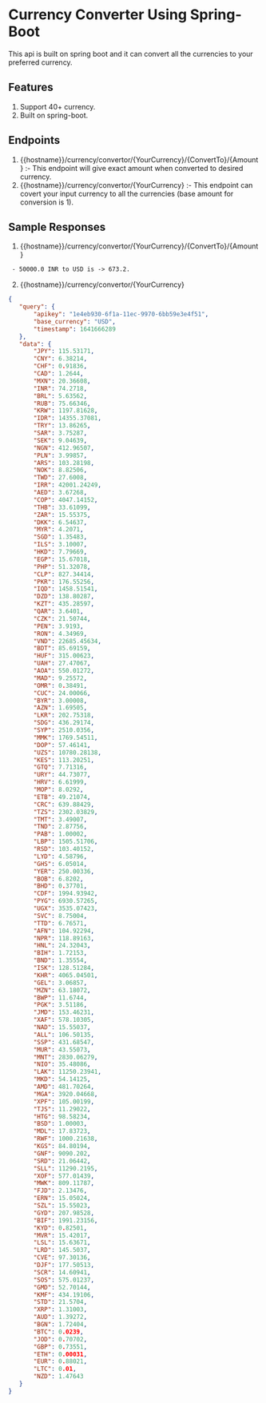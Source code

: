 # Currency Converter Using Spring-Boot

This api is built on spring boot and it can convert all the currencies to your preferred currency.

## Features

 1. Support 40+ currency.
 2. Built on spring-boot.

## Endpoints
  1. {{hostname}}/currency/convertor/{YourCurrency}/{ConvertTo}/{Amount} :- This  endpoint will give exact amount when converted to desired currency.
  2. {{hostname}}/currency/convertor/{YourCurrency} :- This endpoint can covert your input currency to all the currencies (base amount for conversion is 1).
  
 ## Sample Responses
 1. {{hostname}}/currency/convertor/{YourCurrency}/{ConvertTo}/{Amount}
 ```diff
  - 50000.0 INR to USD is -> 673.2.
 ```
 2. {{hostname}}/currency/convertor/{YourCurrency}
 ```json
 {
    "query": {
        "apikey": "1e4eb930-6f1a-11ec-9970-6bb59e3e4f51",
        "base_currency": "USD",
        "timestamp": 1641666289
    },
    "data": {
        "JPY": 115.53171,
        "CNY": 6.38214,
        "CHF": 0.91836,
        "CAD": 1.2644,
        "MXN": 20.36608,
        "INR": 74.2718,
        "BRL": 5.63562,
        "RUB": 75.66346,
        "KRW": 1197.81628,
        "IDR": 14355.37081,
        "TRY": 13.86265,
        "SAR": 3.75287,
        "SEK": 9.04639,
        "NGN": 412.96507,
        "PLN": 3.99857,
        "ARS": 103.28198,
        "NOK": 8.82506,
        "TWD": 27.6008,
        "IRR": 42001.24249,
        "AED": 3.67268,
        "COP": 4047.14152,
        "THB": 33.61099,
        "ZAR": 15.55375,
        "DKK": 6.54637,
        "MYR": 4.2071,
        "SGD": 1.35483,
        "ILS": 3.10007,
        "HKD": 7.79669,
        "EGP": 15.67018,
        "PHP": 51.32078,
        "CLP": 827.34414,
        "PKR": 176.55256,
        "IQD": 1458.51541,
        "DZD": 138.80287,
        "KZT": 435.28597,
        "QAR": 3.6401,
        "CZK": 21.50744,
        "PEN": 3.9193,
        "RON": 4.34969,
        "VND": 22685.45634,
        "BDT": 85.69159,
        "HUF": 315.00623,
        "UAH": 27.47067,
        "AOA": 550.01272,
        "MAD": 9.25572,
        "OMR": 0.38491,
        "CUC": 24.00066,
        "BYR": 3.00008,
        "AZN": 1.69505,
        "LKR": 202.75318,
        "SDG": 436.29174,
        "SYP": 2510.0356,
        "MMK": 1769.54511,
        "DOP": 57.46141,
        "UZS": 10780.28138,
        "KES": 113.20251,
        "GTQ": 7.71316,
        "URY": 44.73077,
        "HRV": 6.61999,
        "MOP": 8.0292,
        "ETB": 49.21074,
        "CRC": 639.88429,
        "TZS": 2302.03829,
        "TMT": 3.49007,
        "TND": 2.87756,
        "PAB": 1.00002,
        "LBP": 1505.51706,
        "RSD": 103.40152,
        "LYD": 4.58796,
        "GHS": 6.05014,
        "YER": 250.00336,
        "BOB": 6.8202,
        "BHD": 0.37701,
        "CDF": 1994.93942,
        "PYG": 6930.57265,
        "UGX": 3535.07423,
        "SVC": 8.75004,
        "TTD": 6.76571,
        "AFN": 104.92294,
        "NPR": 118.89163,
        "HNL": 24.32043,
        "BIH": 1.72153,
        "BND": 1.35554,
        "ISK": 128.51284,
        "KHR": 4065.04501,
        "GEL": 3.06857,
        "MZN": 63.18072,
        "BWP": 11.6744,
        "PGK": 3.51186,
        "JMD": 153.46231,
        "XAF": 578.10305,
        "NAD": 15.55037,
        "ALL": 106.50135,
        "SSP": 431.68547,
        "MUR": 43.55073,
        "MNT": 2830.06279,
        "NIO": 35.48086,
        "LAK": 11250.23941,
        "MKD": 54.14125,
        "AMD": 481.70264,
        "MGA": 3920.04668,
        "XPF": 105.00199,
        "TJS": 11.29022,
        "HTG": 98.58234,
        "BSD": 1.00003,
        "MDL": 17.83723,
        "RWF": 1000.21638,
        "KGS": 84.80194,
        "GNF": 9090.202,
        "SRD": 21.06442,
        "SLL": 11290.2195,
        "XOF": 577.01439,
        "MWK": 809.11787,
        "FJD": 2.13476,
        "ERN": 15.05024,
        "SZL": 15.55023,
        "GYD": 207.98528,
        "BIF": 1991.23156,
        "KYD": 0.82501,
        "MVR": 15.42017,
        "LSL": 15.63671,
        "LRD": 145.5037,
        "CVE": 97.30136,
        "DJF": 177.50513,
        "SCR": 14.60941,
        "SOS": 575.01237,
        "GMD": 52.70144,
        "KMF": 434.19106,
        "STD": 21.5704,
        "XRP": 1.31003,
        "AUD": 1.39272,
        "BGN": 1.72404,
        "BTC": 0.0239,
        "JOD": 0.70702,
        "GBP": 0.73551,
        "ETH": 0.00031,
        "EUR": 0.88021,
        "LTC": 0.01,
        "NZD": 1.47643
    }
}
